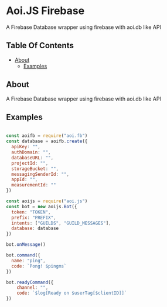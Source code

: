 # Aoi.JS Firebase

A Firebase Database wrapper using firebase with aoi.db like API


## Table Of Contents

- [About](#about) 
  - [Examples](#examples)

## About
A Firebase Database wrapper using firebase with aoi.db like API

## Examples

```js

const aoifb = require("aoi.fb")
const database = aoifb.create({
  apiKey: "",
  authDomain: "",
  databaseURL: "",
  projectId: "",
  storageBucket: "",
  messagingSenderId: "",
  appId: "",
  measurementId: ""
})

const aoijs = require("aoi.js")
const bot = new aoijs.Bot({
  token: "TOKEN",
  prefix: "PREFIX",
  intents: ["GUILDS", "GUILD_MESSAGES"],
  database: database
})

bot.onMessage()

bot.command({
  name: "ping",
  code: `Pong! $pingms`
})

bot.readyCommand({
    channel: "",
    code: `$log[Ready on $userTag[$clientID]]`
})

```